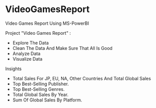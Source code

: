 # VideoGamesReport
Video Games Report Using MS-PowerBI

Project "Video Games Report" :
- Explore The Data
- Clean The Data And Make Sure That All Is Good
- Analyze Data
- Visualize Data

Insights
- Total Sales For JP, EU, NA, Other Countries And Total Global Sales
- Top Best-Selling Publisher.
- Top Best-Selling Genres.
- Total Global Sales By Year.
- Sum Of Global Sales By Platform.
